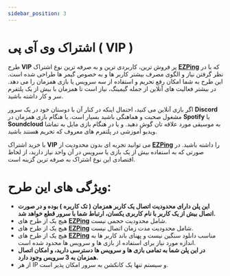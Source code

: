 ```yaml
---
sidebar_position: 3
---
```


# اشتراک وی آی پی ( VIP )

طرح **VIP** پر فروش ترین، کاربردی ترین و به صرفه ترین نوع اشتراک **[EZPing](https://ezping.ir/)** که با در نظر گرفتن نیاز و الگوی مصرف بیشتر کاربر ها و به خصوص گیمر ها طراحی شده است.
این طرح به شما امکان رفع تحریم و استفاده از سه سرویس یا بازی همزمان را می دهد. 
در بیشتر فعالیت های آنلاین از جمله گیمینگ، نیاز است تا همزمان با بیش از یک پلتفرم سر و کار داشته باشید.


اگر بازی آنلاین می کنید، احتمال اینکه در کنار آن با دوستان خود در یک سرور **Discord** مشغول صحبت و هماهنگی باشید بسیار است.
یا هنگام بازی همزمان در **Spotify** یا **Soundcloud**  به موسیقی مورد علاقه تان گوش دهید. 
و یا در هنگام بازی مایل به تماشا ویدیو آموزشی در پلتفرم های معروف که تحریم هستند باشید.


با خرید اشتراک **VIP** می توانید تجربه ای بدون محدودیت از **[EZPing](https://ezping.ir/)** را داشته باشید. در صورتی که به استفاده بیش از یک بازی یا سرویس در آن واحد نیاز دارید، از لحاظ اقتصادی این نوع اشتراک به صرفه ترین گزینه است.



# ویژگی های این طرح: 

- **این پلن دارای محدودیت اتصال یک کاربر همزمان ( تک کاربره ) بوده و در صورت اتصال بیش از یک کاربر با نام کاربری یکسان، ارتباط شما با سرور قطع خواهد شد.**
- هیچ یک از طرح های **[EZPing](https://ezping.ir/)** شامل محدودیت حجمی نیست.
- هیچ یک از طرح های **[EZPing](https://ezping.ir/)** شامل محدودیت مدت زمان اتصال نیست.
- هیچ یک از طرح های **[EZPing](https://ezping.ir/)** مناسب دانلود سنگین نیست و پهنای باند کاربر ها به اندازه مورد نیاز برای استفاده از بازی ها و سرویس ها محدود شده است.
- **در این پلن شما به تمامی بازی ها و سرویس ها دسترسی دارید، و امکان اتصال همزمان به 3 سرویس وجود دارد.**
- از هر IP و سیستم تنها یک کانکشن به سرور امکان پذیر است.
